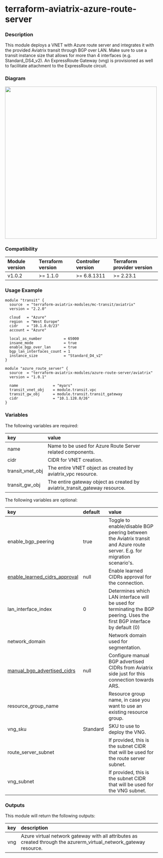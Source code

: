 # terraform-aviatrix-azure-route-server

### Description
This module deploys a VNET with Azure route server and integrates it with the provided Aviatrix transit through BGP over LAN. Make sure to use a transit instance size that allows for more than 4 interfaces (e.g. Standard_DS4_v2). An ExpressRoute Gateway (vng) is provisioned as well to facilitate attachment to the ExpressRoute circuit.

### Diagram
<img src="https://github.com/terraform-aviatrix-modules/terraform-aviatrix-azure-route-server/blob/main/img/diagram.png?raw=true" width="500">

### Compatibility
Module version | Terraform version | Controller version | Terraform provider version
:--- | :--- | :--- | :---
v1.0.2 | >= 1.1.0 | >= 6.8.1311 | >= 2.23.1

### Usage Example
```hcl
module "transit" {
  source  = "terraform-aviatrix-modules/mc-transit/aviatrix"
  version = "2.2.0"

  cloud   = "Azure"
  region  = "West Europe"
  cidr    = "10.1.0.0/23"
  account = "Azure"

  local_as_number          = 65000
  insane_mode              = true
  enable_bgp_over_lan      = true
  bgp_lan_interfaces_count = 1
  instance_size            = "Standard_D4_v2"
}

module "azure_route_server" {
  source  = "terraform-aviatrix-modules/azure-route-server/aviatrix"
  version = "1.0.1"
  
  name                = "myars"
  transit_vnet_obj    = module.transit.vpc
  transit_gw_obj      = module.transit.transit_gateway
  cidr                = "10.1.128.0/26"
}
```

### Variables
The following variables are required:

key | value
:--- | :---
name | Name to be used for Azure Route Server related components.
cidr | CIDR for VNET creation.
transit_vnet_obj | The entire VNET object as created by aviatrix_vpc resource.
transit_gw_obj | The entire gateway object as created by aviatrix_transit_gateway resource.

The following variables are optional:

key | default | value 
:---|:---|:---
enable_bgp_peering | true | Toggle to enable/disable BGP peering between the Aviatrix transit and Azure route server. E.g. for migration scenario's.
[enable_learned_cidrs_approval](https://registry.terraform.io/providers/AviatrixSystems/aviatrix/latest/docs/resources/aviatrix_transit_external_device_conn#enable_learned_cidrs_approval) | null | Enable learned CIDRs approval for the connection. 
lan_interface_index | 0 | Determines which LAN interface will be used for terminating the BGP peering. Uses the first BGP interface by default (0)
network_domain | | Network domain used for segmentation.
[manual_bgp_advertised_cidrs](https://registry.terraform.io/providers/AviatrixSystems/aviatrix/latest/docs/resources/aviatrix_transit_external_device_conn#manual_bgp_advertised_cidrs) | null | Configure manual BGP advertised CIDRs from Aviatrix side just for this connection towards ARS. 
resource_group_name | | Resource group name, in case you want to use an existing resource group.
vng_sku | Standard | SKU to use to deploy the VNG.
route_server_subnet | | If provided, this is the subnet CIDR that will be used for the route server subnet.
vng_subnet | | If provided, this is the subnet CIDR that will be used for the VNG subnet.

### Outputs
This module will return the following outputs:

key | description
:---|:---
vng | Azure virtual network gateway with all attributes as created through the azurerm_virtual_network_gateway resource.

